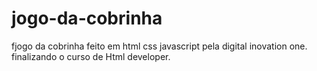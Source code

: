 # jogo-da-cobrinha
fjogo da cobrinha feito em html css javascript pela digital inovation one.
finalizando o curso de Html developer.

